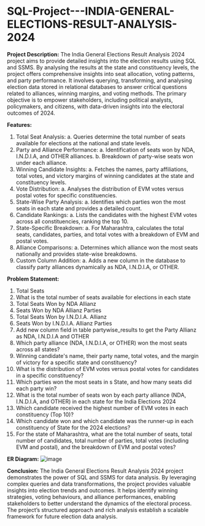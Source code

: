 # SQL-Project---INDIA-GENERAL-ELECTIONS-RESULT-ANALYSIS-2024

**Project Description:**
The India General Elections Result Analysis 2024 project aims to provide detailed insights into the election results using SQL and SSMS. By analysing the results at the state and constituency levels, the project offers comprehensive insights into seat allocation, voting patterns, and party performance. It involves querying, transforming, and analysing election data stored in relational databases to answer critical questions related to alliances, winning margins, and voting methods.
The primary objective is to empower stakeholders, including political analysts, policymakers, and citizens, with data-driven insights into the electoral outcomes of 2024.

**Features:**
1.	Total Seat Analysis:
  a.	Queries determine the total number of seats available for elections at the national and state levels.
2.	Party and Alliance Performance:
  a.	Identification of seats won by NDA, I.N.D.I.A, and OTHER alliances.
  b.	Breakdown of party-wise seats won under each alliance.
3.	Winning Candidate Insights:
  a.	Fetches the names, party affiliations, total votes, and victory margins of winning candidates at the state and constituency levels.
4.	Vote Distribution:
  a.	Analyses the distribution of EVM votes versus postal votes for specific constituencies.
5.	State-Wise Party Analysis:
  a.	Identifies which parties won the most seats in each state and provides a detailed count.
6.	Candidate Rankings:
  a.	Lists the candidates with the highest EVM votes across all constituencies, ranking the top 10.
7.	State-Specific Breakdown:
  a.	For Maharashtra, calculates the total seats, candidates, parties, and total votes with a breakdown of EVM and postal votes.
8.	Alliance Comparisons:
  a.	Determines which alliance won the most seats nationally and provides state-wise breakdowns.
9.	Custom Column Addition:
  a.	Adds a new column in the database to classify party alliances dynamically as NDA, I.N.D.I.A, or OTHER.

**Problem Statement:**
1.	Total Seats
2.	What is the total number of seats available for elections in each state
3.	Total Seats Won by NDA Allianz
4.	Seats Won by NDA Allianz Parties
5.	Total Seats Won by I.N.D.I.A. Allianz
6.	Seats Won by I.N.D.I.A. Allianz Parties
7.	Add new column field in table partywise_results to get the Party Allianz as NDA, I.N.D.I.A 
and OTHER
8.	Which party alliance (NDA, I.N.D.I.A, or OTHER) won the most seats across all states?
9.	Winning candidate's name, their party name, total votes, and the margin of victory for a specific state and constituency?
10.	What is the distribution of EVM votes versus postal votes for candidates in a specific constituency?
11.	Which parties won the most seats in s State, and how many seats did each party win?
12.	What is the total number of seats won by each party alliance (NDA, I.N.D.I.A, and OTHER) in each state for the India Elections 2024
13.	Which candidate received the highest number of EVM votes in each constituency (Top 10)?
14.	Which candidate won and which candidate was the runner-up in each constituency of State for the 2024 elections?
15.	For the state of Maharashtra, what are the total number of seats, total number of candidates, total number of parties, total votes (including EVM and postal), and the breakdown of EVM and postal votes?

**ER Diagram:**
![image](https://github.com/user-attachments/assets/5ecf706b-eeab-407f-8849-f8de5697ea3a)

**Conclusion:**
The India General Elections Result Analysis 2024 project demonstrates the power of SQL and SSMS for data analysis. By leveraging complex queries and data transformations, the project provides valuable insights into election trends and outcomes. It helps identify winning strategies, voting behaviours, and alliance performances, enabling stakeholders to better understand the dynamics of the electoral process. The project’s structured approach and rich analysis establish a scalable framework for future election data analysis.
